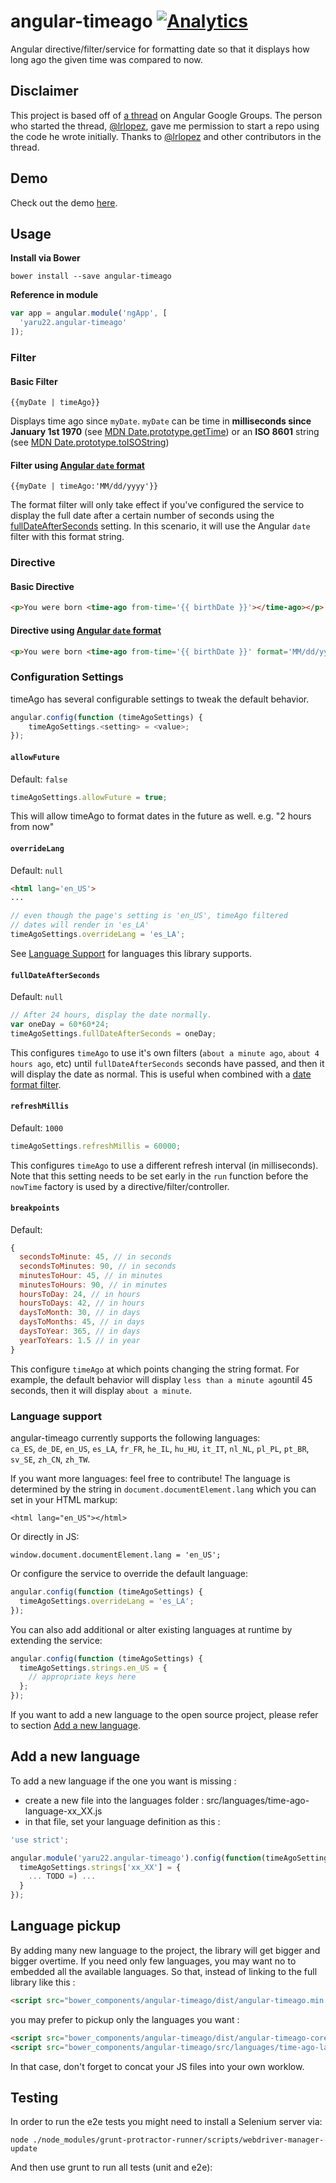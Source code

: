 # angular-timeago [![Analytics](https://ga-beacon.appspot.com/UA-2694988-7/angular-timeago/readme?pixel)](https://github.com/yaru22/angular-timeago)
Angular directive/filter/service for formatting date so that it displays how long ago the given time was compared to now.

## <a name="disclaimer"/> Disclaimer
This project is based off of [a thread](https://groups.google.com/forum/#!topic/angular/o7vl4tsg53w) on Angular Google Groups. The person who started the thread, [@lrlopez](https://github.com/lrlopez), gave me permission to start a repo using the code he wrote initially. Thanks to [@lrlopez](https://github.com/lrlopez) and other contributors in the thread.

## <a name="demo"/> Demo
Check out the demo [here](http://www.brianpark.ca/projects/angular_timeago/demo/).

## <a name="usage"/> Usage
**Install via Bower**
```
bower install --save angular-timeago
```
**Reference in module**
```js
var app = angular.module('ngApp', [
  'yaru22.angular-timeago'
]);
```
### <a name="filter"/> Filter  
#### <a name="filter-basic"/>Basic Filter  
```
{{myDate | timeAgo}}
```
Displays time ago since `myDate`. `myDate` can be time in **milliseconds since January 1st 1970** (see [MDN Date.prototype.getTime](https://developer.mozilla.org/en-US/docs/Web/JavaScript/Reference/Global_Objects/Date/getTime)) or an **ISO 8601** string (see [MDN Date.prototype.toISOString](https://developer.mozilla.org/en-US/docs/Web/JavaScript/Reference/Global_Objects/Date/toISOString))  

#### <a name="filter-format"/>Filter using [Angular `date` format](https://docs.angularjs.org/api/ng/filter/date)  
```  
{{myDate | timeAgo:'MM/dd/yyyy'}}
```  
The format filter will only take effect if you've configured the service to display the full date after a certain number of seconds using the [fullDateAfterSeconds](#config-fulldate) setting.  In this scenario, it will use the Angular `date` filter with this format string.  

### <a name="directive"/>Directive
#### <a name="directive-basic"/>Basic Directive  
```html  
<p>You were born <time-ago from-time='{{ birthDate }}'></time-ago></p>
```

#### <a name="directive-format"/>Directive using [Angular `date` format](https://docs.angularjs.org/api/ng/filter/date)  
```html
<p>You were born <time-ago from-time='{{ birthDate }}' format='MM/dd/yyyy'></time-ago></p>
```

### <a name="config"/>Configuration Settings
timeAgo has several configurable settings to tweak the default behavior.  

```javascript
angular.config(function (timeAgoSettings) {
    timeAgoSettings.<setting> = <value>;
});
```

#### <a name="config-future"/>`allowFuture`  
Default: `false`
```javascript
timeAgoSettings.allowFuture = true;
```
This will allow timeAgo to format dates in the future as well. e.g. "2 hours from now"

#### <a name="config-override"/>`overrideLang`  
Default: `null`
```html
<html lang='en_US'>
...
```
```javascript
// even though the page's setting is 'en_US', timeAgo filtered
// dates will render in 'es_LA'
timeAgoSettings.overrideLang = 'es_LA';
```
See [Language Support](#lang) for languages this library supports. 

#### <a name="config-fulldate"/>`fullDateAfterSeconds`  
Default: `null`
```javascript
// After 24 hours, display the date normally.
var oneDay = 60*60*24;
timeAgoSettings.fullDateAfterSeconds = oneDay;
```
This configures `timeAgo` to use it's own filters (`about a minute ago`, `about 4 hours ago`, etc) until `fullDateAfterSeconds` seconds have passed, and then it will display the date as normal.  This is useful when combined with a [date format filter](#filter-format).

#### <a name="config-refreshMillis"/>`refreshMillis`
Default: `1000`
```javascript
timeAgoSettings.refreshMillis = 60000;
```
This configures `timeAgo` to use a different refresh interval (in milliseconds).
Note that this setting needs to be set early in the `run` function before the `nowTime` factory is used by a directive/filter/controller.

#### <a name="config-breakpoints"/>`breakpoints`
Default:
```js
{
  secondsToMinute: 45, // in seconds
  secondsToMinutes: 90, // in seconds
  minutesToHour: 45, // in minutes
  minutesToHours: 90, // in minutes
  hoursToDay: 24, // in hours
  hoursToDays: 42, // in hours
  daysToMonth: 30, // in days
  daysToMonths: 45, // in days
  daysToYear: 365, // in days
  yearToYears: 1.5 // in year
}
```
This configure `timeAgo` at which points changing the string format.
For example, the default behavior will display `less than a minute ago`until 45 seconds, then it will display `about a minute`.

### <a name="lang"/>Language support
angular-timeago currently supports the following languages:  
`ca_ES`, `de_DE`, `en_US`, `es_LA`, `fr_FR`, `he_IL`, `hu_HU`, `it_IT`, `nl_NL`, `pl_PL`, `pt_BR`, `sv_SE`, `zh_CN`, `zh_TW`.

If you want more languages: feel free to contribute!
The language is determined by the string in `document.documentElement.lang` which you can set in your HTML markup:
```
<html lang="en_US"></html>
```
Or directly in JS:
```
window.document.documentElement.lang = 'en_US';
```
Or configure the service to override the default language:
```javascript  
angular.config(function (timeAgoSettings) {
  timeAgoSettings.overrideLang = 'es_LA';
});
```
You can also add additional or alter existing languages at runtime by extending the service:
```javascript  
angular.config(function (timeAgoSettings) {
  timeAgoSettings.strings.en_US = {
    // appropriate keys here
  };
});
```

If you want to add a new language to the open source project, please refer to section [Add a new language](#new-language).


## <a name="new-language"/>Add a new language

To add a new language if the one you want is missing :

- create a new file into the languages folder : src/languages/time-ago-language-xx_XX.js
- in that file, set your language definition as this :

```js
'use strict';

angular.module('yaru22.angular-timeago').config(function(timeAgoSettings) {
  timeAgoSettings.strings['xx_XX'] = {
    ... TODO =) ...
  }
});
```


## Language pickup

By adding many new language to the project, the library will get bigger and bigger overtime.
If you need only few languages, you may want no to embedded all the available languages.
So that, instead of linking to the full library like this :

```html
<script src="bower_components/angular-timeago/dist/angular-timeago.min.js"></script>
```

you may prefer to pickup only the languages you want :

```html
<script src="bower_components/angular-timeago/dist/angular-timeago-core.min.js"></script>
<script src="bower_components/angular-timeago/src/languages/time-ago-language-en_US.js"></script>
```

In that case, don't forget to concat your JS files into your own worklow.



## Testing

In order to run the e2e tests you might need to install a Selenium server via:

```
node ./node_modules/grunt-protractor-runner/scripts/webdriver-manager-update
```

And then use grunt to run all tests (unit and e2e):
